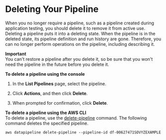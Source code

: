 # Deleting Your Pipeline<a name="dp-manage-pipeline-delete-console"></a>

When you no longer require a pipeline, such as a pipeline created during application testing, you should delete it to remove it from active use\. Deleting a pipeline puts it into a deleting state\. When the pipeline is in the deleted state, its pipeline definition and run history are gone\. Therefore, you can no longer perform operations on the pipeline, including describing it\.

**Important**  
You can't restore a pipeline after you delete it, so be sure that you won't need the pipeline in the future before you delete it\.

**To delete a pipeline using the console**

1. In the **List Pipelines** page, select the pipeline\.

1. Click **Actions**, and then click **Delete**\.

1. When prompted for confirmation, click **Delete**\.

**To delete a pipeline using the AWS CLI**  
To delete a pipeline, use the [delete\-pipeline](https://docs.aws.amazon.com/cli/latest/reference/datapipeline/delete-pipeline.html) command\. The following command deletes the specified pipeline\.

```
aws datapipeline delete-pipeline --pipeline-id df-00627471SOVYZEXAMPLE
```